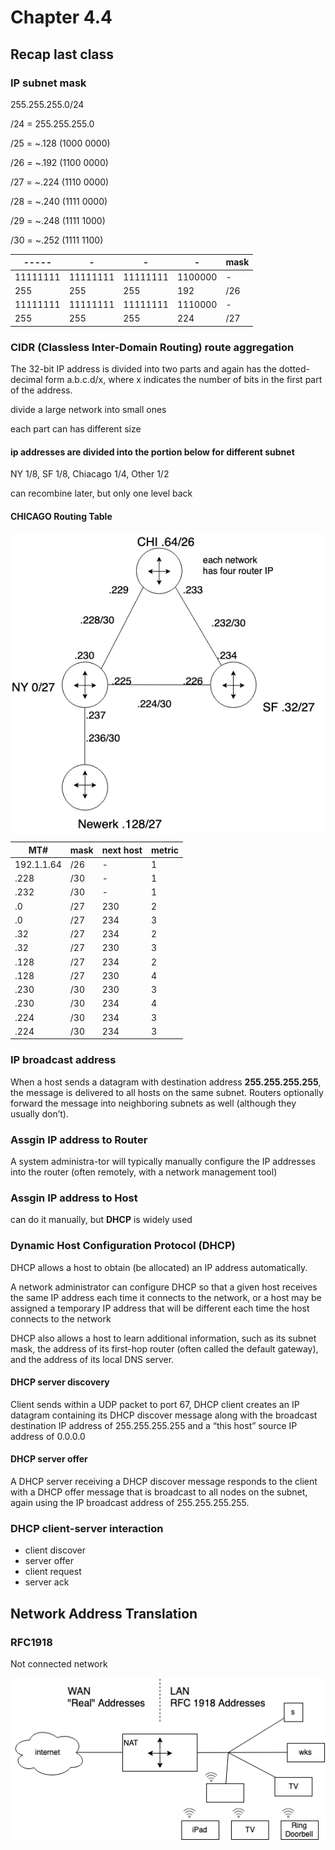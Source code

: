 # Chapter 4.4

## Recap last class

### IP subnet mask

255.255.255.0/24

/24 = 255.255.255.0

/25 = ~.128 (1000 0000)

/26 = ~.192 (1100 0000)

/27 = ~.224 (1110 0000)

/28 = ~.240 (1111 0000)

/29 = ~.248 (1111 1000)

/30 = ~.252 (1111 1100)

| -----    | -        | -        | -       | mask |
| -------- | -------- | -------- | ------- | ---- |
| 11111111 | 11111111 | 11111111 | 1100000 | -    |
| 255      | 255      | 255      | 192     | /26  |
| 11111111 | 11111111 | 11111111 | 1110000 | -    |
| 255      | 255      | 255      | 224     | /27  |

### CIDR (Classless Inter-Domain Routing) route aggregation

The 32-bit IP address is divided into two parts and again has the dotted-decimal form a.b.c.d/x, where x indicates the number of bits in the first part of the address.

divide a large network into small ones

each part can has different size

#### ip addresses are divided into the portion below for different subnet

NY 1/8, SF 1/8, Chiacago 1/4, Other 1/2

can recombine later, but only one level back

#### CHICAGO Routing Table

![graph1](./graph1.png)

| MT#        | mask | next host | metric |
| ---------- | ---- | --------- | ------ |
| 192.1.1.64 | /26  | -         | 1      |
| .228       | /30  | -         | 1      |
| .232       | /30  | -         | 1      |
| .0         | /27  | 230       | 2      |
| .0         | /27  | 234       | 3      |
| .32        | /27  | 234       | 2      |
| .32        | /27  | 230       | 3      |
| .128       | /27  | 234       | 2      |
| .128       | /27  | 230       | 4      |
| .230       | /30  | 230       | 3      |
| .230       | /30  | 234       | 4      |
| .224       | /30  | 234       | 3      |
| .224       | /30  | 234       | 3      |

### IP broadcast address

When a host sends a datagram with destination address **255.255.255.255**, the message is delivered to all hosts on the same subnet. Routers optionally forward the message into neighboring subnets as well (although they usually don’t).

### Assgin IP address to Router

A system administra-tor will typically manually configure the IP addresses into the router (often remotely, with a network management tool)

### Assgin IP address to Host

can do it manually, but **DHCP** is widely used

### Dynamic Host Configuration Protocol (DHCP)

DHCP allows a host to obtain (be allocated) an IP address automatically.

A network administrator can configure DHCP so that a given host receives the same IP address each time it connects to the network, or a host may be assigned a temporary IP address that will be different each time the host connects to the network

DHCP also allows a host to learn additional information, such as its subnet mask, the address of its first-hop router (often called the default gateway), and the address of its local DNS server.

#### DHCP server discovery

Client sends within a UDP packet to port 67, DHCP client creates an IP datagram containing its DHCP discover message along with the broadcast destination IP address of 255.255.255.255 and a “this host” source IP address of 0.0.0.0

#### DHCP server offer

A DHCP server receiving a DHCP discover message responds to the client with a DHCP offer message that is broadcast to all nodes on the subnet, again using the IP broadcast address of 255.255.255.255.

### DHCP client-server interaction

- client discover
- server offer
- client request
- server ack

## Network Address Translation

### RFC1918

Not connected network

![graph2](./graph2.png)
